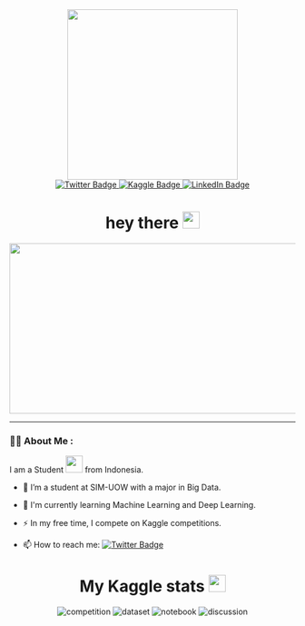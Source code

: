 <div id="header" align="center">
  <img src="https://media.giphy.com/media/zOvBKUUEERdNm/giphy.gif" width="300"/>
  
  <div id="badges">
    <a href="https://twitter.com/edkesuma">
      <img src="https://img.shields.io/badge/Twitter-blue?logo=twitter&logoColor=white&style=for-the-badge" alt="Twitter Badge"/>
    </a>
    <a href="https://www.kaggle.com/edrickkesuma">
      <img src="https://img.shields.io/badge/Kaggle-blue?logo=kaggle&logoColor=white&style=for-the-badge" alt="Kaggle Badge"/>
    </a>
    <a href="https://www.linkedin.com/in/edrick-kesuma-61aba7198/">
      <img src="https://img.shields.io/badge/LinkedIn-blue?logo=linkedin&logoColor=white&style=for-the-badge" alt="LinkedIn Badge"/>
    </a>
  </div>
  
  <h1>
  hey there
  <img src="https://media.giphy.com/media/hvRJCLFzcasrR4ia7z/giphy.gif" width="30px"/>
  </h1>
  
  <div align="center">
    <img src="https://media.giphy.com/media/dWesBcTLavkZuG35MI/giphy.gif" width="600" height="300"/>
  </div>
  
  </div>
  
  ---

  ### :man_technologist: About Me :
  I am a Student <img src="https://media.giphy.com/media/FUV7v2EMy9zMXRePa0/giphy.gif" width="30"> from Indonesia.
  
  - :telescope: I’m a student at SIM-UOW with a major in Big Data.

  - :seedling: I'm currently learning Machine Learning and Deep Learning.

  - :zap: In my free time, I compete on Kaggle competitions.

  - :mailbox: How to reach me: [![Twitter Badge](https://img.shields.io/badge/Twitter-blue?style=flat&logo=Twitter&logoColor=white)](https://twitter.com/edkesuma)

<div id="header" align="center">
  <h1>
    My Kaggle stats
    <img src="https://media.giphy.com/media/cAWZev5IHRGJHbD9PN/giphy.gif" width="30px"/>
  </h1>
  
  ![competition](https://road-to-kaggle-grandmaster.vercel.app/api/badges/edrickkesuma/competition)
  ![dataset](https://road-to-kaggle-grandmaster.vercel.app/api/badges/edrickkesuma/dataset)
  ![notebook](https://road-to-kaggle-grandmaster.vercel.app/api/badges/edrickkesuma/notebook)
  ![discussion](https://road-to-kaggle-grandmaster.vercel.app/api/badges/edrickkesuma/discussion)
</div>


<!--
**IceFrog-sama/IceFrog-sama** is a ✨ _special_ ✨ repository because its `README.md` (this file) appears on your GitHub profile.

Here are some ideas to get you started:

- 🔭 I’m currently working on ...
- 🌱 I’m currently learning ...
- 👯 I’m looking to collaborate on ...
- 🤔 I’m looking for help with ...
- 💬 Ask me about ...
- 📫 How to reach me: ...
- 😄 Pronouns: ...
- ⚡ Fun fact: ...
-->
